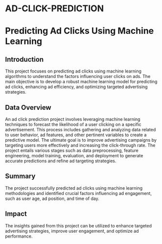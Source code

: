 # AD-CLICK-PREDICTION
# Predicting Ad Clicks Using Machine Learning

## Introduction

This project focuses on predicting ad clicks using machine learning algorithms to understand the factors influencing user clicks on ads. The main objective is to develop a robust machine learning model for predicting ad clicks, enhancing ad efficiency, and optimizing targeted advertising strategies.

## Data Overview

An ad click prediction project involves leveraging machine learning techniques to forecast the likelihood of a user clicking on a specific advertisement. This process includes gathering and analyzing data related to user behavior, ad features, and other pertinent variables to create a predictive model. The ultimate goal is to improve advertising campaigns by targeting users more effectively and increasing the click-through rate. The project entails various stages such as data preprocessing, feature engineering, model training, evaluation, and deployment to generate accurate predictions and refine ad targeting strategies.

## Summary

The project successfully predicted ad clicks using machine learning methodologies and identified crucial factors influencing ad engagement, such as user age, ad position, and time of day.

## Impact 

The insights gained from this project can be utilized to enhance targeted advertising strategies, improve user engagement, and optimize ad performance.
